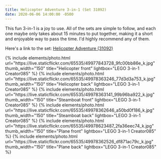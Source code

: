 ```yaml
---
title: Helicopter Adventure 3-in-1 (Set 31092)
date: 2020-06-06 14:00:00 -0500
---
```


This fun 3-in-1 is a joy to use. All of the sets are simple to follow, and each one maybe only takes about 15 minutes to put together, making it a short and enjoyable way to pass the time. I'd highly recommend any of them.

Here's a link to the set: [Helicopter Adventure (31092)](https://www.lego.com/en-us/product/helicopter-adventure-31092)

<div class="text-center">
  {% include elements/photo.html
      url="https://live.staticflickr.com/65535/49977843728_9fc00bb86e_k.jpg"
      thumb_width="150" title="Helicopter front" lightbox="LEGO 3-in-1 Creator085"
  %}
  {% include elements/photo.html
      url="https://live.staticflickr.com/65535/49978363246_77d3d3a753_k.jpg"
      thumb_width="150" title="Helicopter back" lightbox="LEGO 3-in-1 Creator085"
  %}
  {% include elements/photo.html
      url="https://live.staticflickr.com/65535/49978363141_99b96ba922_k.jpg"
      thumb_width="150" title="Steamboat front" lightbox="LEGO 3-in-1 Creator085"
  %}
  {% include elements/photo.html
      url="https://live.staticflickr.com/65535/49978362646_a50bd0f186_k.jpg"
      thumb_width="150" title="Steamboat back" lightbox="LEGO 3-in-1 Creator085"
  %}
  {% include elements/photo.html
      url="https://live.staticflickr.com/65535/49978623487_2fa36eec74_k.jpg"
      thumb_width="150" title="Plane front" lightbox="LEGO 3-in-1 Creator085"
  %}
  {% include elements/photo.html
      url="https://live.staticflickr.com/65535/49978362526_df871ac79c_k.jpg"
      thumb_width="150" title="Plane back" lightbox="LEGO 3-in-1 Creator085"
  %}
</div>
